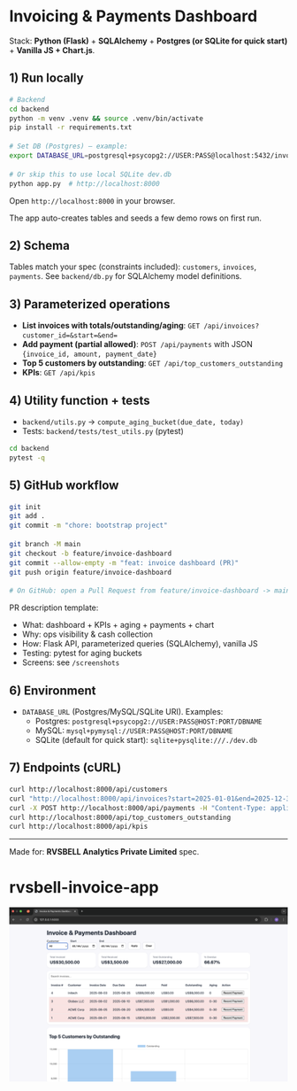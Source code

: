 # Invoicing & Payments Dashboard

Stack: **Python (Flask)** + **SQLAlchemy** + **Postgres (or SQLite for quick start)** + **Vanilla JS + Chart.js**.

## 1) Run locally

```bash
# Backend
cd backend
python -m venv .venv && source .venv/bin/activate
pip install -r requirements.txt

# Set DB (Postgres) — example:
export DATABASE_URL=postgresql+psycopg2://USER:PASS@localhost:5432/invoice_db

# Or skip this to use local SQLite dev.db
python app.py  # http://localhost:8000
```

Open `http://localhost:8000` in your browser.

The app auto-creates tables and seeds a few demo rows on first run.

## 2) Schema

Tables match your spec (constraints included): `customers`, `invoices`, `payments`.
See `backend/db.py` for SQLAlchemy model definitions.

## 3) Parameterized operations

- **List invoices with totals/outstanding/aging**: `GET /api/invoices?customer_id=&start=&end=`  
- **Add payment (partial allowed)**: `POST /api/payments` with JSON `{invoice_id, amount, payment_date}`  
- **Top 5 customers by outstanding**: `GET /api/top_customers_outstanding`  
- **KPIs**: `GET /api/kpis`

## 4) Utility function + tests

- `backend/utils.py` → `compute_aging_bucket(due_date, today)`  
- Tests: `backend/tests/test_utils.py` (pytest)

```bash
cd backend
pytest -q
```

## 5) GitHub workflow

```bash
git init
git add .
git commit -m "chore: bootstrap project"

git branch -M main
git checkout -b feature/invoice-dashboard
git commit --allow-empty -m "feat: invoice dashboard (PR)"
git push origin feature/invoice-dashboard

# On GitHub: open a Pull Request from feature/invoice-dashboard -> main
```

PR description template:
- What: dashboard + KPIs + aging + payments + chart
- Why: ops visibility & cash collection
- How: Flask API, parameterized queries (SQLAlchemy), vanilla JS
- Testing: pytest for aging buckets
- Screens: see `/screenshots`

## 6) Environment

- `DATABASE_URL` (Postgres/MySQL/SQLite URI). Examples:
  - Postgres: `postgresql+psycopg2://USER:PASS@HOST:PORT/DBNAME`
  - MySQL: `mysql+pymysql://USER:PASS@HOST:PORT/DBNAME`
  - SQLite (default for quick start): `sqlite+pysqlite:///./dev.db`

## 7) Endpoints (cURL)

```bash
curl http://localhost:8000/api/customers
curl "http://localhost:8000/api/invoices?start=2025-01-01&end=2025-12-31"
curl -X POST http://localhost:8000/api/payments -H "Content-Type: application/json"   -d '{"invoice_id":1,"amount":500,"payment_date":"2025-08-22"}'
curl http://localhost:8000/api/top_customers_outstanding
curl http://localhost:8000/api/kpis
```

---

Made for: **RVSBELL Analytics Private Limited** spec.
# rvsbell-invoice-app
![alt text](<Screenshot 2025-08-22 at 11.37.03-1.png>)